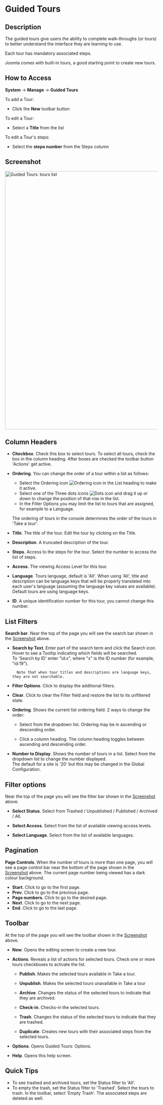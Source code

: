 <!-- Filename: Help4.x:Guided_Tours:_Tours / Display title: Guided Tours: Tours -->

# Guided Tours

## Description

The guided tours give users the ability to complete walk-throughs (or tours) to better understand the interface they are learning to use.

Each tour has mandatory associated steps.

Joomla comes with built-in tours, a good starting point to create new tours.

## How to Access

**System** -> **Manage** -> **Guided Tours**

To add a Tour:

- Click the **New** toolbar button

To edit a Tour:

- Select a **Title** from the list

To edit a Tour's steps:

- Select the **steps number** from the Steps column

## Screenshot

<img alt="Guided Tours: tours list" src="https://docs.joomla.org/images/2/29/Guidedtours_tours_list.png" decoding="async" data-file-width="1258" data-file-height="847" width="1258" height="847">

## Column Headers

- **Checkbox**. Check this box to select tours. To select all tours, check the box in the column heading. After boxes are checked the toolbar button 'Actions' get active.

- **Ordering**. You can change the order of a tour within a list as follows:
  
  - Select the Ordering icon ![Ordering icon](assets/ordering-colheader-icon.png) in the List heading to make it active.
  - Select one of the Three dots icons ![Dots icon](assets/ordering-colheader-grab-bar-icon.png) and drag it up or down to change the position of that row in the list.
  - In the Filter Options you may limit the list to tours that are assigned, for example to a Language.
  
  The ordering of tours in the console determines the order of the tours in 'Take a tour'.

- **Title**. The title of the tour. Edit the tour by clicking on the Title.

- **Description**. A truncated description of the tour.

- **Steps**. Access to the steps for the tour. Select the number to access the list of
   steps.

- **Access**. The viewing Access Level for this tour.

- **Language**. Tours language, default is 'All'. When using 'All', title and description can be language keys that will be properly translated into each user's language (assuming the language key values are available). Default tours are using language keys.

- **ID**. A unique identification number for this tour, you cannot change this number.

## List Filters

**Search bar**. Near the top of the page you will see the search bar shown in the [Screenshot](#screenshot) above.

- **Search by Text**. Enter part of the search term and click the Search icon. Hover to see a Tooltip indicating which fields will be searched.  
  To 'Search by ID' enter "id:x", where "x" is the ID number (for example, "id:19").

        Note that when tour titles and descriptions are language keys, they are not searchable.

- **Filter Options**. Click to display the additional filters.

- **Clear**. Click to clear the Filter field and restore the list to its unfiltered state.

- **Ordering**. Shows the current list ordering field. 2 ways to change the order:
  
  - Select from the dropdown list. Ordering may be in ascending or descending order.
  
  - Click a column heading. The column heading toggles between ascending and
     descending order.

- **Number to Display**. Shows the number of tours in a list. Select from the dropdown list to change the number displayed.  
  The default for a site is '20' but this may be changed in the Global Configuration.

## Filter options

Near the top of the page you will see the filter bar shown in the [Screenshot](#screenshot) above.

- **Select Status**. Select from Trashed / Unpublished / Published / Archived / All.

- **Select Access**. Select from the list of available viewing access levels.

- **Select Language**. Select from the list of available languages.

## Pagination

**Page Controls**. When the number of tours is more than one page, you will see a page control bar near the bottom of the page shown in the [Screenshot](#screenshot) above. The current page number being viewed has a dark colour background.

- **Start**. Click to go to the first page.
- **Prev**. Click to go to the previous page.
- **Page numbers**. Click to go to the desired page.
- **Next**. Click to go to the next page.
- **End**. Click to go to the last page.

## Toolbar

At the top of the page you will see the toolbar shown in the [Screenshot](#screenshot) above.

- **New**. Opens the editing screen to create a new tour.

- **Actions**. Reveals a list of actions for selected tours. Check one or more tours checkboxes to activate the list.
  
  - **Publish**. Makes the selected tours available in Take a tour.
  
  - **Unpublish**. Makes the selected tours unavailable in Take a tour
  
  - **Archive**. Changes the status of the selected tours to indicate that they are archived.
  
  - **Check-in**. Checks-in the selected tours.
  
  - **Trash**. Changes the status of the selected tours to indicate that they are trashed.
  
  - **Duplicate**. Creates new tours with their associated steps from the selected tours.

- **Options**. Opens Guided Tours: Options.

- **Help**. Opens this help screen.

## Quick Tips

- To see trashed and archived tours, set the Status filter to 'All'.
- To empty the trash, set the Status filter to 'Trashed'. Select the tours to trash. In the toolbar, select 'Empty Trash'. The associated steps are deleted as well.
